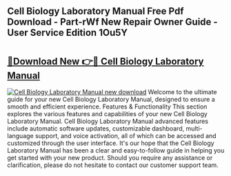 ## Cell Biology Laboratory Manual Free Pdf Download - Part-rWf New Repair Owner Guide - User Service Edition 1Ou5Y

# <h2><a href="http://bc15895.oget.top/?id=Cell+Biology+Laboratory+Manual">🔗Download New 👉🔴 Cell Biology Laboratory Manual</a></h2>

[![Cell Biology Laboratory Manual new download](https://i.imgur.com/5g1atiW.png)](http://bc15895.oget.top/?id=Cell+Biology+Laboratory+Manual)
Welcome to the ultimate guide for your new Cell Biology Laboratory Manual, designed to ensure a smooth and efficient experience. Features & Functionality This section explores the various features and capabilities of your new Cell Biology Laboratory Manual. Cell Biology Laboratory Manual advanced features include automatic software updates, customizable dashboard, multi-language support, and voice activation, all of which can be accessed and customized through the user interface. It's our hope that the Cell Biology Laboratory Manual has been a clear and easy-to-follow guide in helping you get started with your new product. Should you require any assistance or clarification, please do not hesitate to contact our customer support team.
